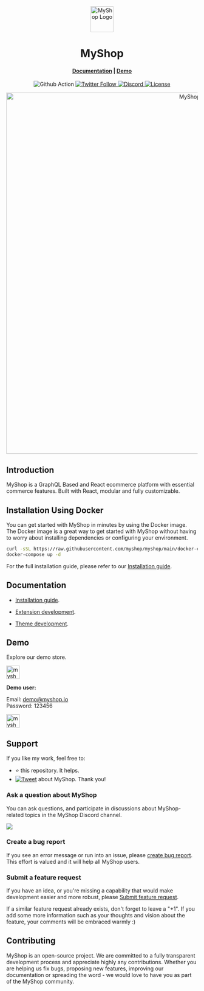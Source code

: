 <p>&nbsp;&nbsp;&nbsp;&nbsp;&nbsp;&nbsp;</p>
<p align="center">
<img width="60" height="68" alt="MyShop Logo" src="https://myshop.io/img/logo.png"/>
</p>
<p align="center">
  <h1 align="center">MyShop</h1>
</p>
<h4 align="center">
    <a href="https://myshop.io/docs/development/getting-started/introduction">Documentation</a> |
    <a href="https://demo.myshop.io/">Demo</a>
</h4>

<p align="center">
  <img src="https://github.com/nodeonline/nodejscart/actions/workflows/build.yml/badge.svg" alt="Github Action">
  <a href="https://twitter.com/myshopjs">
    <img alt="Twitter Follow" src="https://img.shields.io/twitter/follow/myshopjs?style=social">
  </a>
  <a href="https://discord.gg/GSzt7dt7RM">
    <img src="https://img.shields.io/discord/757179260417867879?label=discord" alt="Discord">
  </a>
  <a href="https://opensource.org/licenses/GPL-3.0">
    <img src="https://img.shields.io/badge/License-GPLv3-blue.svg" alt="License">
  </a>
</p>

<p align="center">
<img alt="MyShop" width="950" src="https://raw.githubusercontent.com/myshop/myshop/dev/.github/images/banner.png"/>
</p>

## Introduction

MyShop is a GraphQL Based and React ecommerce platform with essential commerce features. Built with React, modular and fully customizable.

## Installation Using Docker


You can get started with MyShop in minutes by using the Docker image. The Docker image is a great way to get started with MyShop without having to worry about installing dependencies or configuring your environment.

```bash
curl -sSL https://raw.githubusercontent.com/myshop/myshop/main/docker-compose.yml > docker-compose.yml
docker-compose up -d
```

For the full installation guide, please refer to our [Installation guide](https://myshop.io/docs/development/getting-started/installation-guide).

## Documentation

- [Installation guide](https://myshop.io/docs/development/getting-started/installation-guide).

- [Extension development](https://myshop.io/docs/development/module/create-your-first-extension).

- [Theme development](https://myshop.io/docs/development/theme/theme-overview).


## Demo

Explore our demo store.

<p align="left">
  <a href="https://demo.myshop.io/admin" target="_blank">
    <img alt="myshop-backend-demo" height="35" alt="MyShop Admin Demo" src="https://raw.githubusercontent.com/myshop/myshop/dev/.github/images/myshop-admin-demo.png"/>
  </a>
</p>
<b>Demo user:</b>

Email: demo@myshop.io<br/>
Password: 123456

<p align="left">
  <a href="https://demo.myshop.io/" target="_blank">
    <img alt="myshop-store-demo" height="35" alt="MyShop Store Demo" src="https://raw.githubusercontent.com/myshop/myshop/dev/.github/images/myshop-store-front-demo.png"/>
  </a>
</p>

## Support

If you like my work, feel free to:

- ⭐ this repository. It helps.
- [![Tweet](https://img.shields.io/twitter/url/http/shields.io.svg?style=social)][tweet] about MyShop. Thank you!

[tweet]: https://twitter.com/intent/tweet?url=https%3A%2F%2Fgithub.com%2Fmyshop%2Fmyshop&text=Awesome%20React%20Ecommerce%20Project&hashtags=react,ecommerce,expressjs,graphql
### Ask a question about MyShop

You can ask questions, and participate in discussions about MyShop-related topics in the MyShop Discord channel.

<a href="https://discord.gg/GSzt7dt7RM"><img src="https://raw.githubusercontent.com/myshop/myshop/dev/.github/images/discord_banner_github.svg" /></a>

### Create a bug report

If you see an error message or run into an issue, please [create bug report](https://github.com/myshop/myshop/issues/new). This effort is valued and it will help all MyShop users.


### Submit a feature request

If you have an idea, or you're missing a capability that would make development easier and more robust, please [Submit feature request](https://github.com/myshop/myshop/issues/new).

If a similar feature request already exists, don't forget to leave a "+1".
If you add some more information such as your thoughts and vision about the feature, your comments will be embraced warmly :)

## Contributing

MyShop is an open-source project. We are committed to a fully transparent development process and appreciate highly any contributions. Whether you are helping us fix bugs, proposing new features, improving our documentation or spreading the word - we would love to have you as part of the MyShop community.


